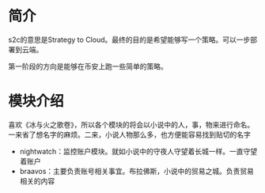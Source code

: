 # 简介

s2c的意思是Strategy to Cloud。最终的目的是希望能够写一个策略。可以一步部署到云端。

第一阶段的方向是能够在币安上跑一些简单的策略。

# 模块介绍

喜欢《冰与火之歌卷》，所以各个模块的将会以小说中的人，事，物来进行命名。一来省了想名字的麻烦。二来，小说人物那么多，也方便能容易找到贴切的名字

- nightwatch：监控账户模块。就如小说中的守夜人守望着长城一样。一直守望着账户
- braavos：主要负责账号相关事宜。布拉佛斯，小说中的贸易之城。负责贸易相关的内容
